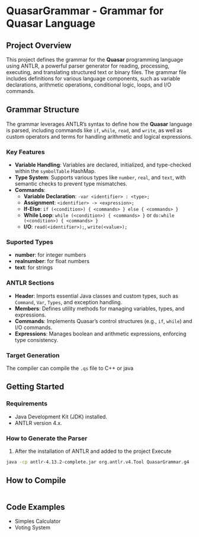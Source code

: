 # QuasarGrammar - Grammar for Quasar Language

## Project Overview
This project defines the grammar for the **Quasar** programming language using ANTLR, a powerful parser generator for reading, processing, executing, and translating structured text or binary files. The grammar file includes definitions for various language components, such as variable declarations, arithmetic operations, conditional logic, loops, and I/O commands.

## Grammar Structure
The grammar leverages ANTLR’s syntax to define how the **Quasar** language is parsed, including commands like `if`, `while`, `read`, and `write`, as well as custom operators and terms for handling arithmetic and logical expressions.

### Key Features
- **Variable Handling**: Variables are declared, initialized, and type-checked within the `symbolTable` HashMap.
- **Type System**: Supports various types like `number`, `real`, and `text`, with semantic checks to prevent type mismatches.
- **Commands**:
  - **Variable Declaration**: `-var <identifier> : <type>;`
  - **Assignment**: `<identifier> -> <expression>;`
  - **If-Else**: `if (<condition>) { <commands> } else { <commands> }`
  - **While Loop**: `while (<condition>) { <commands> }` or  `do:while (<condition>) { <commands> }`
  - **I/O**: `read(<identifier>);`, `write(<value>);`
   
### Suported Types
- **number**: for integer numbers
- **realnumber**: for float numbers
- **text**: for strings

### ANTLR Sections
- **Header**: Imports essential Java classes and custom types, such as `Command`, `Var`, `Types`, and exception handling.
- **Members**: Defines utility methods for managing variables, types, and expressions.
- **Commands**: Implements Quasar’s control structures (e.g., `if`, `while`) and I/O commands.
- **Expressions**: Manages boolean and arithmetic expressions, enforcing type consistency.

### Target Generation
The compiler can compile the `.qs` file to C++ or java

## Getting Started

### Requirements
- Java Development Kit (JDK) installed.
- ANTLR version 4.x.

### How to Generate the Parser
1. After the installation of ANTLR and added to the project Execute
```bash
java -cp antlr-4.13.2-complete.jar org.antlr.v4.Tool QuasarGrammar.g4 -o src/io/compiler/core -package io.compiler.core
```

## How to Compile
```bash

```

## Code Examples
- Simples Calculator
- Voting System




